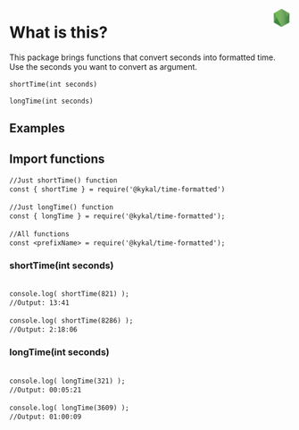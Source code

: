 [<img align="right" alt="Node.JS" width="32px" src="https://raw.githubusercontent.com/github/explore/main/topics/nodejs/nodejs.png" />][NodeJS_Site]

[NodeJS_Site]: https://nodejs.org/en/about/

# What is this?

This package brings functions that convert seconds into formatted time. Use the seconds you want to convert as argument.
```JS
shortTime(int seconds)
```
```JS
longTime(int seconds)
```

## Examples

## Import functions
```JS
//Just shortTime() function
const { shortTime } = require('@kykal/time-formatted')

//Just longTime() function
const { longTime } = require('@kykal/time-formatted');

//All functions
const <prefixName> = require('@kykal/time-formatted');
```

### shortTime(int seconds)
```JS

console.log( shortTime(821) );
//Output: 13:41 

console.log( shortTime(8286) );
//Output: 2:18:06
```

### longTime(int seconds)
```JS

console.log( longTime(321) );
//Output: 00:05:21

console.log( longTime(3609) );
//Output: 01:00:09 
```

